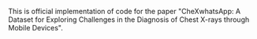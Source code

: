 This is official implementation of code for the paper "CheXwhatsApp: A Dataset for Exploring Challenges in the Diagnosis of Chest X-rays
through Mobile Devices". 
